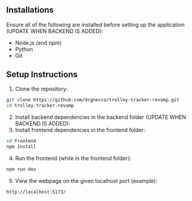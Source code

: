 #
## Installations
Ensure all of the following are installed before setting up the application (UPDATE WHEN BACKEND IS ADDED):
- Node.js (and npm)
- Python
- Git

## Setup Instructions
1. Clone the repository:
```bash
git clone https://github.com/dcgnecco/trolley-tracker-revamp.git
cd trolley-tracker-revamp
```
2. Install backend dependencies in the backend folder (UPDATE WHEN BACKEND IS ADDED):
3. Install frontend dependencies in the frontend folder:
```bash
cd frontend
npm install
```
4. Run the frontend (while in the frontend folder):
```bash
npm run dev
```
5. View the webpage on the given localhost port (example):
```bash
http://localhost:5173/
```
   
